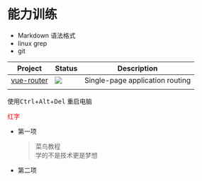 # 能力训练


- Markdown 语法格式
- linux   grep 
- git  




| Project | Status | Description |
| ------- | ------ | ----------- |
| [vue-router](https://github.com/vuejs/vue-router) | ![](https://camo.githubusercontent.com/8f9ce0cb8de147c7146010122331865a5ceb2db27f55b4c140265d91e1e687ca/68747470733a2f2f696d672e736869656c64732e696f2f6e706d2f762f7675652d726f757465722e737667) | Single-page application routing | 
| |


使用<kbd>Ctrl</kbd>+<kbd>Alt</kbd>+<kbd>Del</kbd>   重启电脑

<span style="color:red;">红字</span>

* 第一项
    > 菜鸟教程  
    >学的不是技术更是梦想

* 第二项

